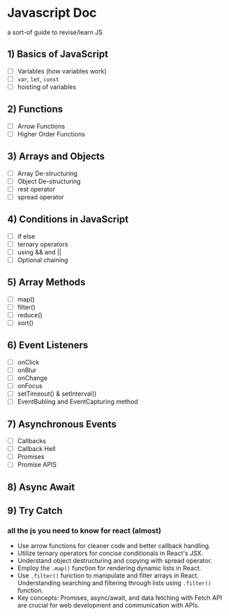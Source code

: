 # Javascript Doc
a sort-of guide to revise/learn JS 

## 1) Basics of JavaScript 
- [ ] Variables (how variables work) 
- [ ] `var`, `let`, `const` 
- [ ] hoisting of variables

## 2) Functions 
- [ ] Arrow Functions 
- [ ] Higher Order Functions
 
## 3) Arrays and Objects 
- [ ] Array De-structuring 
- [ ] Object De-structuring 
- [ ] rest operator 
- [ ] spread operator

## 4) Conditions in JavaScript 
- [ ] if else 
- [ ] ternary operators 
- [ ] using && and || 
- [ ] Optional chaining

## 5) Array Methods 
- [ ] map()
- [ ] filter() 
- [ ] reduce() 
- [ ] sort()

## 6) Event Listeners 
- [ ] onClick 
- [ ] onBlur 
- [ ] onChange 
- [ ] onFocus 
- [ ] setTimeout() & setInterval() 
- [ ] EventBubling and EventCapturing method 

## 7) Asynchronous Events 
- [ ] Callbacks 
- [ ] Callback Hell 
- [ ] Promises 
- [ ] Promise APIS 

## 8) Async Await 

## 9) Try Catch

### all the js you need to know for react (almost)
- Use arrow functions for cleaner code and better callback handling.
- Utilize ternary operators for concise conditionals in React's JSX.
- Understand object destructuring and copying with spread operator.
- Employ the `.map()` function for rendering dynamic lists in React.
- Use `.filter()` function to manipulate and filter arrays in React. Understanding searching and filtering through lists using `.filter()` function.
- Key concepts: Promises, async/await, and data fetching with Fetch API are crucial for web development and communication with APIs.

